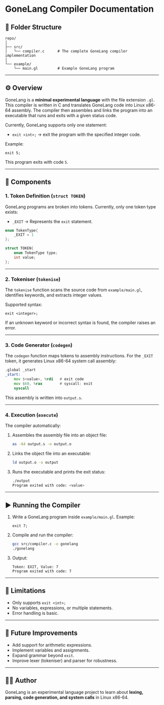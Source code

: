 # GoneLang Compiler Documentation

## 📂 Folder Structure

```
repo/
│
├── src/
│   └── compiler.c      # The complete GoneLang compiler implementation
│
└── example/
    └── main.gl         # Example GoneLang program
```

---

## ⚙️ Overview

GoneLang is a **minimal experimental language** with the file extension `.gl`. This compiler is written in C and translates GoneLang code into Linux x86-64 assembly. The compiler then assembles and links the program into an executable that runs and exits with a given status code.

Currently, GoneLang supports only one statement:

* `exit <int>;` → exit the program with the specified integer code.

Example:

```gl
exit 5;
```

This program exits with code `5`.

---

## 🔑 Components

### 1. **Token Definition** (`struct TOKEN`)

GoneLang programs are broken into tokens. Currently, only one token type exists:

* `_EXIT` → Represents the `exit` statement.

```c
enum TokenType{
    _EXIT = 1
};

struct TOKEN{
    enum TokenType type;
    int value;
};
```

---

### 2. **Tokeniser** (`tokenise`)

The `tokenise` function scans the source code from `example/main.gl`, identifies keywords, and extracts integer values.

Supported syntax:

```gl
exit <integer>;
```

If an unknown keyword or incorrect syntax is found, the compiler raises an error.

---

### 3. **Code Generator** (`codegen`)

The `codegen` function maps tokens to assembly instructions. For the `_EXIT` token, it generates Linux x86-64 system call assembly:

```asm
.global _start
_start:
    mov $<value>, %rdi   # exit code
    mov $60, %rax        # syscall: exit
    syscall
```

This assembly is written into `output.s`.

---

### 4. **Execution** (`execute`)

The compiler automatically:

1. Assembles the assembly file into an object file:

   ```sh
   as -64 output.s -o output.o
   ```
2. Links the object file into an executable:

   ```sh
   ld output.o -o output
   ```
3. Runs the executable and prints the exit status:

   ```sh
   ./output
   Program exited with code: <value>
   ```

---

## ▶️ Running the Compiler

1. Write a GoneLang program inside `example/main.gl`. Example:

   ```gl
   exit 7;
   ```

2. Compile and run the compiler:

   ```sh
   gcc src/compiler.c -o gonelang
   ./gonelang
   ```

3. Output:

   ```
   Token: EXIT, Value: 7
   Program exited with code: 7
   ```

---

## 🚧 Limitations

* Only supports `exit <int>;`
* No variables, expressions, or multiple statements.
* Error handling is basic.

---

## 📌 Future Improvements

* Add support for arithmetic expressions.
* Implement variables and assignments.
* Expand grammar beyond `exit`.
* Improve lexer (tokeniser) and parser for robustness.

---

## 👨‍💻 Author

GoneLang is an experimental language project to learn about **lexing, parsing, code generation, and system calls** in Linux x86-64.
